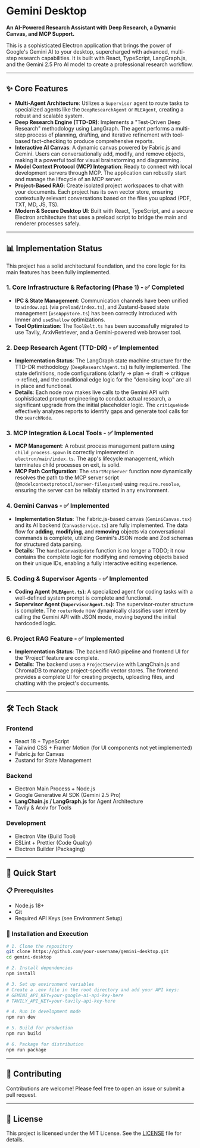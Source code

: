 # Gemini Desktop

**An AI-Powered Research Assistant with Deep Research, a Dynamic Canvas, and MCP Support.**

This is a sophisticated Electron application that brings the power of Google's Gemini AI to your desktop, supercharged with advanced, multi-step research capabilities. It is built with React, TypeScript, LangGraph.js, and the Gemini 2.5 Pro AI model to create a professional research workflow.

---

## ✨ Core Features

*   **Multi-Agent Architecture**: Utilizes a `Supervisor` agent to route tasks to specialized agents like the `DeepResearchAgent` or `MLEAgent`, creating a robust and scalable system.
*   **Deep Research Engine (TTD-DR)**: Implements a "Test-Driven Deep Research" methodology using LangGraph. The agent performs a multi-step process of planning, drafting, and iterative refinement with tool-based fact-checking to produce comprehensive reports.
*   **Interactive AI Canvas**: A dynamic canvas powered by Fabric.js and Gemini. Users can conversationally add, modify, and remove objects, making it a powerful tool for visual brainstorming and diagramming.
*   **Model Context Protocol (MCP) Integration**: Ready to connect with local development servers through MCP. The application can robustly start and manage the lifecycle of an MCP server.
*   **Project-Based RAG**: Create isolated project workspaces to chat with your documents. Each project has its own vector store, ensuring contextually relevant conversations based on the files you upload (PDF, TXT, MD, JS, TS).
*   **Modern & Secure Desktop UI**: Built with React, TypeScript, and a secure Electron architecture that uses a preload script to bridge the main and renderer processes safely.

---

## 📊 Implementation Status

This project has a solid architectural foundation, and the core logic for its main features has been fully implemented.

### 1. **Core Infrastructure & Refactoring (Phase 1) - ✅ Completed**
*   **IPC & State Management**: Communication channels have been unified to `window.api` (via `preload/index.ts`), and Zustand-based state management (`useAppStore.ts`) has been correctly introduced with Immer and `useShallow` optimizations.
*   **Tool Optimization**: The `ToolBelt.ts` has been successfully migrated to use Tavily, ArxivRetriever, and a Gemini-powered web browser tool.

### 2. **Deep Research Agent (TTD-DR) - ✅ Implemented**
*   **Implementation Status**: The LangGraph state machine structure for the TTD-DR methodology (`DeepResearchAgent.ts`) is fully implemented. The state definitions, node configurations (clarify → plan → draft → critique → refine), and the conditional edge logic for the "denoising loop" are all in place and functional.
*   **Details**: Each node now makes live calls to the Gemini API with sophisticated prompt engineering to conduct actual research, a significant upgrade from the initial placeholder logic. The `critiqueNode` effectively analyzes reports to identify gaps and generate tool calls for the `searchNode`.

### 3. **MCP Integration & Local Tools - ✅ Implemented**
*   **MCP Management**: A robust process management pattern using `child_process.spawn` is correctly implemented in `electron/main/index.ts`. The app's lifecycle management, which terminates child processes on exit, is solid.
*   **MCP Path Configuration**: The `startMcpServer` function now dynamically resolves the path to the MCP server script (`@modelcontextprotocol/server-filesystem`) using `require.resolve`, ensuring the server can be reliably started in any environment.

### 4. **Gemini Canvas - ✅ Implemented**
*   **Implementation Status**: The Fabric.js-based canvas (`GeminiCanvas.tsx`) and its AI backend (`CanvasService.ts`) are fully implemented. The data flow for **adding**, **modifying**, and **removing** objects via conversational commands is complete, utilizing Gemini's JSON mode and Zod schemas for structured data parsing.
*   **Details**: The `handleCanvasUpdate` function is no longer a TODO; it now contains the complete logic for modifying and removing objects based on their unique IDs, enabling a fully interactive editing experience.

### 5. **Coding & Supervisor Agents - ✅ Implemented**
*   **Coding Agent (`MLEAgent.ts`)**: A specialized agent for coding tasks with a well-defined system prompt is complete and functional.
*   **Supervisor Agent (`SupervisorAgent.ts`)**: The supervisor-router structure is complete. The `routerNode` now dynamically classifies user intent by calling the Gemini API with JSON mode, moving beyond the initial hardcoded logic.

### 6. **Project RAG Feature - ✅ Implemented**
*   **Implementation Status**: The backend RAG pipeline and frontend UI for the 'Project' feature are complete.
*   **Details**: The backend uses a `ProjectService` with LangChain.js and ChromaDB to manage project-specific vector stores. The frontend provides a complete UI for creating projects, uploading files, and chatting with the project's documents.

---

## 🛠️ Tech Stack

### **Frontend**
- React 18 + TypeScript
- Tailwind CSS + Framer Motion (for UI components not yet implemented)
- Fabric.js for Canvas
- Zustand for State Management

### **Backend** 
- Electron Main Process + Node.js
- Google Generative AI SDK (Gemini 2.5 Pro)
- **LangChain.js / LangGraph.js** for Agent Architecture
- Tavily & Arxiv for Tools

### **Development**
- Electron Vite (Build Tool)
- ESLint + Prettier (Code Quality)
- Electron Builder (Packaging)

---

## 🚀 Quick Start

### 📋 Prerequisites
- Node.js 18+
- Git
- Required API Keys (see Environment Setup)

### 🔧 Installation and Execution
```bash
# 1. Clone the repository
git clone https://github.com/your-username/gemini-desktop.git
cd gemini-desktop

# 2. Install dependencies
npm install

# 3. Set up environment variables
# Create a .env file in the root directory and add your API keys:
# GEMINI_API_KEY=your-google-ai-api-key-here
# TAVILY_API_KEY=your-tavily-api-key-here

# 4. Run in development mode
npm run dev

# 5. Build for production
npm run build

# 6. Package for distribution
npm run package
```
---

## 🤝 Contributing

Contributions are welcome! Please feel free to open an issue or submit a pull request.

---

## 📄 License

This project is licensed under the MIT License. See the [LICENSE](LICENSE) file for details.
